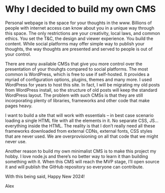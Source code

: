 # Why I decided to build my own CMS

Personal webpage is the space for your thoughts in the www. Billions of people with internet access can know about you in a unique way through this space. The only restrictions are your creativity, local laws, and common ethics. You set the T&C, the design and viewer experience. You build the content. While social platforms may offer simple way to publish your thoughts, the way thoughts are presented and served to people is out of your control.

There are many available CMSs that give you more control over the presentation of your thouhgts compared to social platforms. The most common is WordPress, which is free to use if self-hosted. It provides a myriad of configuration options, plugins, themes and many more. I used WordPress for years to host this site. In fact, I will be migrating my old posts from WordPress install, so the structure of old posts will keep the standard WordPress layout. The problem with such CMSs is that they are still incorporating plenty of libraries, frameworks and other code that make pages heavy.

I want to build a site that will work with essentials – in best case scenario loading a single HTML file with all the elements in it. No separate CSS, JS… everything inside the HTML. The reality is that I don’t really need all these frameworks downloaded from external CDNs, external fonts, CSS styles that are never used. We are overprovisioning on all that code that we might never use.

Another reason to build my own minimalist CMS is to make this project my hobby. I love node.js and there’s no better way to learn it than building something with it. When this CMS will reach the MVP stage, I’ll open source it and will publish the GitHub repository so everyone can contribute.

With this being said, Happy New 2024!

Alex
